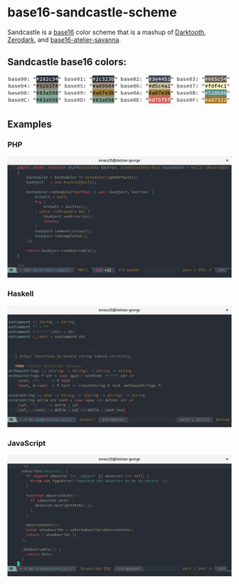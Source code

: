 # base16-sandcastle-scheme

Sandcastle is a [base16](https://github.com/chriskempson/base16) color scheme that is a mashup of [Darktooth](https://github.com/emacsfodder/emacs-theme-darktooth), [Zerodark](https://github.com/NicolasPetton/zerodark-theme), and [base16-atelier-savanna](https://atelierbram.github.io/syntax-highlighting/atelier-schemes/savanna/).

## Sandcastle base16 colors:

![Sandcastle base16 colors](base16-sandcastle.png)

## Examples

### PHP

![PHP](php.png)

### Haskell

![Haskell](haskell.png)

### JavaScript

![JavaScript](javascript.png)

